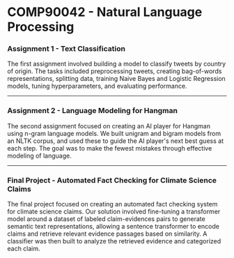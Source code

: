 # COMP90042 - Natural Language Processing

### Assignment 1 - Text Classification
The first assignment involved building a model to classify tweets by country of origin. The tasks included preprocessing tweets, creating bag-of-words representations, splitting data, training Naive Bayes and Logistic Regression models, tuning hyperparameters, and evaluating performance.

----

### Assignment 2 - Language Modeling for Hangman
The second assignment focused on creating an AI player for Hangman using n-gram language models. We built unigram and bigram models from an NLTK corpus, and used these to guide the AI player's next best guess at each step. The goal was to make the fewest mistakes through effective modeling of language.

----

### Final Project - Automated Fact Checking for Climate Science Claims
The final project focused on creating an automated fact checking system for climate science claims. Our solution involved fine-tuning a transformer model around a dataset of labeled claim-evidences pairs to generate semantic text representations, allowing a sentence transformer to encode claims and retrieve relevant evidence passages based on similarity. A classifier was then built to analyze the retrieved evidence and categorized each claim.
